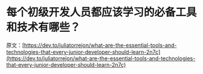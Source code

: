 # 每个初级开发人员都应该学习的必备工具和技术有哪些？

原文：[https://dev.to/juliatorrejon/what-are-the-essential-tools-and-technologies-that-every-junior-developer-should-learn-2n7c](https://dev.to/juliatorrejon/what-are-the-essential-tools-and-technologies-that-every-junior-developer-should-learn-2n7c)